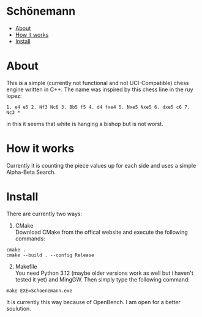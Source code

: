 # Schönemann
- [About](#about)
- [How it works](#how_it_works)
- [Install](#install)

# About
This is a simple (currently not functional and not UCI-Compatible) chess engine written in C++. The name was inspired by this chess line in the ruy lopez:
```
1. e4 e5 2. Nf3 Nc6 3. Bb5 f5 4. d4 fxe4 5. Nxe5 Nxe5 6. dxe5 c6 7. Nc3 *
```
in this it seems that white is hanging a bishop but is not worst.

# How it works
Currently it is counting the piece values up for each side and uses a simple Alpha-Beta Search.

# Install
There are currently two ways:
1. CMake <br>
  Download CMake from the offical website and execute the following commands:
  ```
  cmake .
  cmake --build . --config Release
  ```  
2. Makefile <br>
  You need Python 3.12 (maybe older versions work as well but i haven't tested it yet) and MingGW. Then simply type the following command:
  ```
  make EXE=Schoenemann.exe
  ```
  It is currently this way because of OpenBench. I am open for a better soulution.

